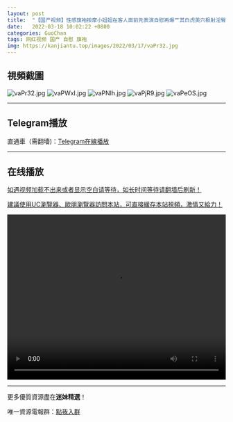 ```yaml
---
layout: post
title:  "【国产视频】性感旗袍按摩小姐姐在客人面前先表演自慰再爆艹其白虎美穴极射淫臀"
date:   2022-03-18 10:02:22 +0800
categories: GuoChan
tags: 网红视频 国产 自慰 旗袍
img: https://kanjiantu.top/images/2022/03/17/vaPr32.jpg
---
```



## 視頻截圖

![vaPr32.jpg](https://kanjiantu.top/images/2022/03/17/vaPr32.jpg)
![vaPWxI.jpg](https://kanjiantu.top/images/2022/03/17/vaPWxI.jpg)
![vaPNlh.jpg](https://kanjiantu.top/images/2022/03/17/vaPNlh.jpg)
![vaPjR9.jpg](https://kanjiantu.top/images/2022/03/17/vaPjR9.jpg)
![vaPeOS.jpg](https://kanjiantu.top/images/2022/03/17/vaPeOS.jpg)

* * *
## Telegram播放

直通車（需翻墻)：[Telegram在線播放](https://t.me/mimeijingxuan/168)

* * *
## 在线播放
<u>如遇视频加载不出来或者显示空白请等待，如长时间等待请翻墙后刷新！</u>

<u>建議使用UC瀏覽器、歐朋瀏覽器訪問本站，可直接緩存本站視頻，激情又給力！</u>
<center><video src="https://cdn.publer.io/uploads/videos/6246d53ddb279732fb55beb3/f036434a7a958973ee98ac7dd7325c32.mp4" width="100%" height="380px" controls="controls"></video></center>

* * *
更多優質資源盡在**迷妹精選**！

唯一資源電報群：[點我入群](https://t.me/mimeijingxuan)


